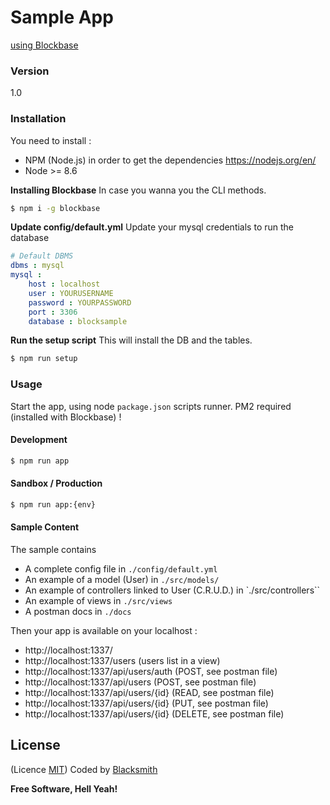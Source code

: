 # Sample App
[using Blockbase](http://npmjs.com/package/@blacksmithstudio/blockbase)

### Version
1.0

### Installation

You need to install : 
- NPM (Node.js) in order to get the dependencies
https://nodejs.org/en/
- Node >= 8.6


**Installing Blockbase**
In case you wanna you the CLI methods.
```sh
$ npm i -g blockbase
```

**Update config/default.yml**
Update your mysql credentials to run the database
```yml
# Default DBMS
dbms : mysql
mysql :
    host : localhost
    user : YOURUSERNAME
    password : YOURPASSWORD
    port : 3306
    database : blocksample
```

**Run the setup script**
This will install the DB and the tables.
```sh
$ npm run setup
```

### Usage

Start the app, using node `package.json` scripts runner.
PM2 required (installed with Blockbase) !

#### Development
```sh
$ npm run app
```

#### Sandbox / Production
```sh
$ npm run app:{env}
```

#### Sample Content
The sample contains 
- A complete config file in `./config/default.yml`
- An example of a model (User) in `./src/models/`
- An example of controllers linked to User (C.R.U.D.) in `./src/controllers``
- An example of views in `./src/views` 
- A postman docs in `./docs`

Then your app is available on your localhost :
- http://localhost:1337/
- http://localhost:1337/users (users list in a view)
- http://localhost:1337/api/users/auth (POST, see postman file)
- http://localhost:1337/api/users (POST, see postman file)
- http://localhost:1337/api/users/{id} (READ, see postman file)
- http://localhost:1337/api/users/{id} (PUT, see postman file)
- http://localhost:1337/api/users/{id} (DELETE, see postman file)

License
----
(Licence [MIT](https://github.com/blacksmithstudio/blockbase/blob/master/LICENCE))
Coded by [Blacksmith](https://www.blacksmith.studio)

**Free Software, Hell Yeah!**

[Node.js]:https://nodejs.org/en
[NPM]:https://www.npmjs.com